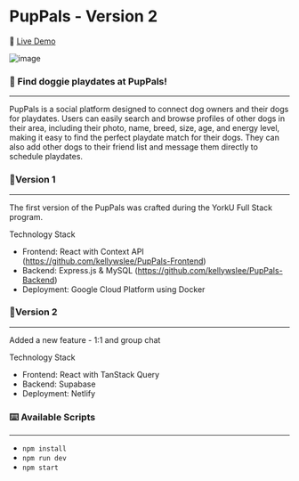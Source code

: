 # PupPals - Version 2

🚀 [Live Demo](https://puppals.space)

![image](https://github.com/kellywslee/puppals-version2/assets/76071382/5160a2dc-4097-4483-9115-8fb353ec46cf)

### 🐶 Find doggie playdates at PupPals!
---

PupPals is a social platform designed to connect dog owners and their dogs for playdates. Users can easily search and browse profiles of other dogs in their area, including their photo, name, breed, size, age, and energy level, making it easy to find the perfect playdate match for their dogs. They can also add other dogs to their friend list and message them directly to schedule playdates.

### 🔸Version 1
---
The first version of the PupPals was crafted during the YorkU Full Stack program.

Technology Stack
- Frontend: React with Context API (https://github.com/kellywslee/PupPals-Frontend)
- Backend: Express.js & MySQL (https://github.com/kellywslee/PupPals-Backend)
- Deployment: Google Cloud Platform using Docker

### 🔸Version 2
---
Added a new feature - 1:1 and group chat

Technology Stack
- Frontend: React with TanStack Query
- Backend: Supabase
- Deployment: Netlify

### ⌨️ Available Scripts
---

 - `npm install`
 - `npm run dev`
 - `npm start`
